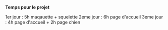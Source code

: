 **Temps pour le projet**

1er jour : 5h maqauette + squelette 
2eme jour : 6h page d'accueil
3eme jour : 4h page d'accueil + 2h page chien